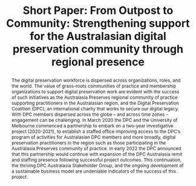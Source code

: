---
abstract: 'The digital preservation workforce is dispersed across organizations, roles,
  and the world. The value of grass-roots communities of practice and membership organizations
  to support digital preservation work are evident with the success of such initiatives
  as the Australasia Preserves regional community of practice supporting practitioners
  in the Australasian region, and the Digital Preservation Coalition (DPC), an international
  charity that works to secure our digital legacy. With DPC members dispersed across
  the globe – and across time zones – engagement can be challenging. In March 2020
  the DPC and the University of Melbourne commenced a partnership to embark on a two-year
  investigative project (2020-2021), to establish a staffed office improving access
  to the DPC’s program of activities for Australasian DPC members and more broadly,
  digital preservation practitioners in the region such as those participating in
  the Australasia Preserves community of practice. In early 2022 the DPC announced
  that this partnership would continue with expansion of the DPC Australasia remit
  and staffing presence following successful project outcomes. This continuation,
  the thriving DPC Australasia Stakeholder Group, and the ongoing development of a
  sustainable business model are undeniable indicators of the success of this project. '
creators:
- Weatherburn, Jaye
date: null
document_url: https://az659834.vo.msecnd.net/eventsairwesteuprod/production-inconference-public/bd6f375ec8e043e0a87f6aad28b58bd8
grand_parent: iPRES
institutions:
- University Of Melbourne
keywords:
- engagement
- community
- capacity
- partnerships
- collaboration
landing_page_url: null
language: eng
layout: publication
license: CC-BY 4.0 International
notes_url: null
parent: iPRES 2022
publication_type: short paper
size: null
slides_url: null
source_name: iPRES
title: 'Short Paper: From Outpost to Community: Strengthening support for the Australasian
  digital preservation community through regional presence'
year: 2022
---
